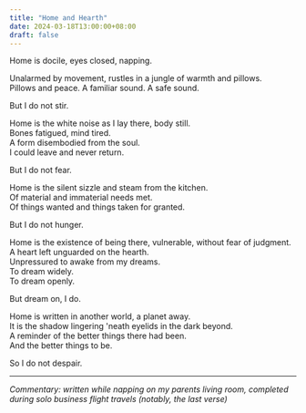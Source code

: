 ```yaml
---
title: "Home and Hearth"
date: 2024-03-18T13:00:00+08:00
draft: false
---
```


Home is docile, eyes closed, napping.  

Unalarmed by movement, rustles in a jungle of warmth and pillows.  
Pillows and peace. A familiar sound. A safe sound.  

But I do not stir.  


Home is the white noise as I lay there, body still.  
Bones fatigued, mind tired.  
A form disembodied from the soul.  
I could leave and never return.  

But I do not fear.  


Home is the silent sizzle and steam from the kitchen.  
Of material and immaterial needs met.  
Of things wanted and things taken for granted.  

But I do not hunger.  


Home is the existence of being there, vulnerable, without fear of judgment.  
A heart left unguarded on the hearth.  
Unpressured to awake from my dreams.  
To dream widely.  
To dream openly.  

But dream on, I do.  


Home is written in another world, a planet away.  
It is the shadow lingering 'neath eyelids in the dark beyond.  
A reminder of the better things there had been.  
And the better things to be.  

So I do not despair.  


---

*Commentary: written while napping on my parents living room, completed during solo business flight travels (notably, the last verse)*
